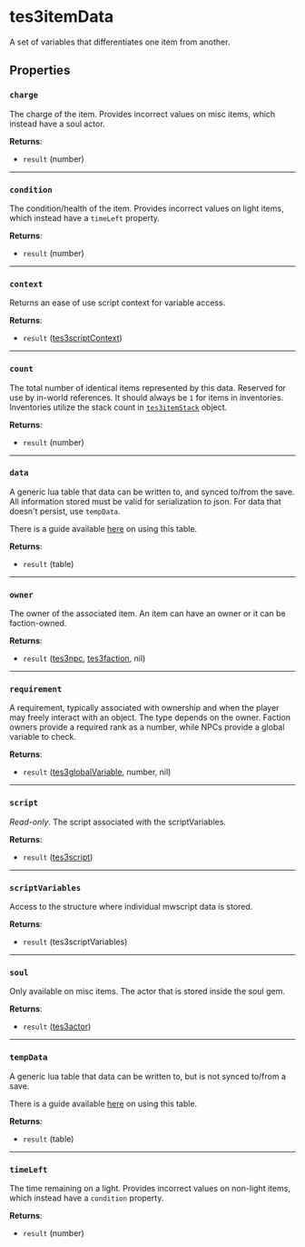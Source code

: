 # tes3itemData
<div class="search_terms" style="display: none">tes3itemdata, itemdata</div>

<!---
	This file is autogenerated. Do not edit this file manually. Your changes will be ignored.
	More information: https://github.com/MWSE/MWSE/tree/master/docs
-->

A set of variables that differentiates one item from another.

## Properties

### `charge`
<div class="search_terms" style="display: none">charge</div>

The charge of the item. Provides incorrect values on misc items, which instead have a soul actor.

**Returns**:

* `result` (number)

***

### `condition`
<div class="search_terms" style="display: none">condition</div>

The condition/health of the item. Provides incorrect values on light items, which instead have a `timeLeft` property.

**Returns**:

* `result` (number)

***

### `context`
<div class="search_terms" style="display: none">context</div>

Returns an ease of use script context for variable access.

**Returns**:

* `result` ([tes3scriptContext](../../types/tes3scriptContext))

***

### `count`
<div class="search_terms" style="display: none">count</div>

The total number of identical items represented by this data. Reserved for use by in-world references. It should always be `1` for items in inventories. Inventories utilize the stack count in [`tes3itemStack`](https://mwse.github.io/MWSE/types/tes3itemStack/) object.

**Returns**:

* `result` (number)

***

### `data`
<div class="search_terms" style="display: none">data</div>

A generic lua table that data can be written to, and synced to/from the save. All information stored must be valid for serialization to json. For data that doesn't persist, use `tempData`.

There is a guide available [here](https://mwse.github.io/MWSE/guides/storing-data/) on using this table.

**Returns**:

* `result` (table)

***

### `owner`
<div class="search_terms" style="display: none">owner</div>

The owner of the associated item. An item can have an owner or it can be faction-owned.

**Returns**:

* `result` ([tes3npc](../../types/tes3npc), [tes3faction](../../types/tes3faction), nil)

***

### `requirement`
<div class="search_terms" style="display: none">requirement</div>

A requirement, typically associated with ownership and when the player may freely interact with an object. The type depends on the owner. Faction owners provide a required rank as a number, while NPCs provide a global variable to check.

**Returns**:

* `result` ([tes3globalVariable](../../types/tes3globalVariable), number, nil)

***

### `script`
<div class="search_terms" style="display: none">script</div>

*Read-only*. The script associated with the scriptVariables.

**Returns**:

* `result` ([tes3script](../../types/tes3script))

***

### `scriptVariables`
<div class="search_terms" style="display: none">scriptvariables</div>

Access to the structure where individual mwscript data is stored.

**Returns**:

* `result` (tes3scriptVariables)

***

### `soul`
<div class="search_terms" style="display: none">soul</div>

Only available on misc items. The actor that is stored inside the soul gem.

**Returns**:

* `result` ([tes3actor](../../types/tes3actor))

***

### `tempData`
<div class="search_terms" style="display: none">tempdata</div>

A generic lua table that data can be written to, but is not synced to/from a save.

There is a guide available [here](https://mwse.github.io/MWSE/guides/storing-data/) on using this table.

**Returns**:

* `result` (table)

***

### `timeLeft`
<div class="search_terms" style="display: none">timeleft</div>

The time remaining on a light. Provides incorrect values on non-light items, which instead have a `condition` property.

**Returns**:

* `result` (number)


